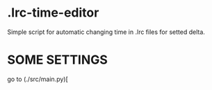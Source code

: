 # .lrc-time-editor
Simple script for automatic changing time in .lrc files for setted delta.

# SOME SETTINGS
 go to (./src/main.py)[
